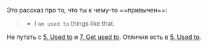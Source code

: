 Это рассказ про то, что ты к чему-то ==привычен==:

> - I `am used to` things like that.

Не путать с [5. Used to](5.%20Used%20to.md) и [7. Get used to](7.%20Get%20used%20to.md). Отличия есть в [5. Used to](5.%20Used%20to.md).

